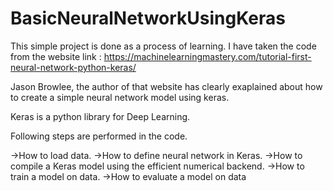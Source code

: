 # BasicNeuralNetworkUsingKeras

This simple project is done as a process of learning. I have taken the code from the website 
link : https://machinelearningmastery.com/tutorial-first-neural-network-python-keras/

Jason Browlee, the author of that website has clearly exaplained about how to create a simple neural network model using keras.

Keras is a python library for Deep Learning.

Following steps are performed in the code.


->How to load data.
->How to define neural network in Keras.
->How to compile a Keras model using the efficient numerical backend.
->How to train a model on data.
->How to evaluate a model on data

